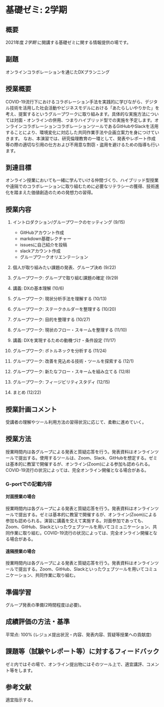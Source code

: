 # 基礎ゼミ: 2学期
## 概要
2021年度 _2学期_ に開講する基礎ゼミに関する情報提供の場です。

## 副題
オンラインコラボレーションを通じたDXプランニング

## 授業概要
COVID-19流行下におけるコラボレーション手法を実践的に学びながら、デジタル技術を活用した社会活動やビジネスモデルにおける「あたらしいやりかた」を考え、提案するというグループワークに取り組みます。具体的な実施方法については対面・オンラインの併用、つまりハイブリッド型での実施を予定します。オンラインコラボレーションコラボレーションツールであるGitHubやSlackを活用することにより、環境変化に対応した共同作業手法や企画立案力を身につけていきます。
なお、本演習では、研究倫理教育の一環として、発表やレポート作成等の際の適切な引用の仕方および不用意な剽窃・盗用を避けるための指導も行います。

## 到達目標
オンライン授業においても一緒に学んでいける仲間づくり、ハイブリッド型授業や遠隔でのコラボレーションに取り組むために必要なリテラシーの獲得、技術進化を踏まえた価値創造のための発想力の習得。

## 授業内容
1. イントロダクション/グループワークのセッティング (9/15)
    - GitHubアカウント作成
    - markdown基礎レクチャー
    - issuesに自己紹介を投稿
    - slackアカウント作成
    - グループワークオリエンテーション
    
1. 個人が取り組みたい課題の発表、グループ決め  (9/22)

1. グループワーク: グループで取り組む課題の確定  (9/29)

1. 講義: DXの基本理解 (10/6)

1. グループワーク: 現状分析手法を理解する (10/13)

1. グループワーク: ステークホルダーを整理する (10/20)

1. グループワーク: 目的を整理する (10/27)

1. グループワーク: 現状のフロー・スキームを整理する (11/10)

1. 講義: DXを実現するための動機づけ・条件設定 (11/17)

1. グループワーク: ボトルネックを分析する (11/24)

1. グループワーク: 改善を見込める技術・ツールを探索する (12/1)

1. グループワーク: 新たなフロー・スキームを組み立てる (12/8)

1. グループワーク: フィージビリティスタディ (12/15)

1. まとめ (12/22)

## 授業計画コメント
受講者の理解やツール利用方法の習得状況に応じて、柔軟に進めていく。

## 授業方法
授業時間内は各グループによる発表と質疑応答を行う。発表資料はオンラインツールで提出する。使用するツールは、Zoom、Slack、GitHubを想定する。ゼミは基本的に教室で開催するが、オンライン(Zoom)による参加も認められる。COVID-19流行の状況によっては、完全オンライン開催となる場合がある。

### G-portでの記載内容
#### 対面授業の場合
授業時間内は各グループによる発表と質疑応答を行う。発表資料はオンラインツールで提出する。ゼミは基本的に教室で開催するが、オンライン(Zoom)による参加も認められる。演習に講義を交えて実施する。対面参加であっても、Zoom、GitHub、Slackといったウェブツールを用いてコミュニケーション、共同作業に取り組む。COVID-19流行の状況によっては、完全オンライン開催となる場合がある。

#### 遠隔授業の場合
授業時間内は各グループによる発表と質疑応答を行う。発表資料はオンラインツールで提出する。Zoom、GitHub、Slackといったウェブツールを用いてコミュニケーション、共同作業に取り組む。

## 準備学習
グループ発表の準備(2時間程度は必要)。

## 成績評価の方法・基準
平常点: 100% (レジュメ提出状況・内容、発表内容、質疑等授業への貢献度)

## 課題等（試験やレポート等）に対するフィードバック
ゼミ内ではその場で、オンライン提出物にはそのツール上で、適宜講評、コメント等をします。

## 参考文献
適宜指示する。
